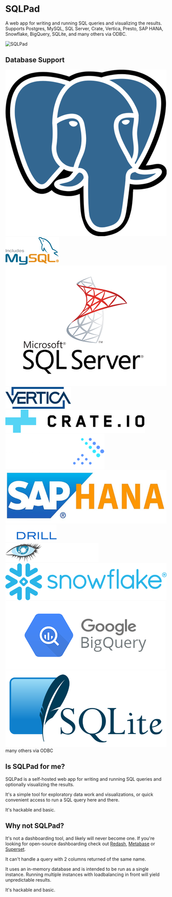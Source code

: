 # SQLPad

A web app for writing and running SQL queries and visualizing the results. Supports Postgres, MySQL, SQL Server, Crate, Vertica, Presto, SAP HANA, Snowflake, BigQuery, SQLite, and many others via ODBC.

![SQLPad](images/screenshots/v3-beta.png)

## Database Support

<div class="db-images">
  <div class="db-container">
    <img src="images/logo-postgresql.png" data-origin="images/logo-postgresql.png" alt="Postgres" >
  </div>
  <div class="db-container">
    <img src="images/logo-mysql.png" data-origin="images/logo-mysql.png" alt="MySQL">
  </div>
  <div class="db-container">
    <img src="images/logo-sql-server.png" data-origin="images/logo-sql-server.png" alt="SQL Server">
  </div>
  <div class="db-container">
    <img src="images/logo-vertica.jpg" data-origin="images/logo-vertica.png" alt="Vertica" >
  </div>
  <div class="db-container">
    <img src="images/logo-crate.svg" data-origin="images/logo-crate.svg" alt="Crate" >
  </div>
  <div class="db-container db-container-bg">
    <img src="images/logo-presto.png" data-origin="images/logo-presto.png" alt="Presto" >
  </div>
  <div class="db-container">
    <img src="images/logo-sap-hana.jpg" data-origin="images/logo-sap-hana.jpg" alt="SAP Hana" >
  </div>
  <div class="db-container db-container-bg">
    <img src="images/logo-apachedrill.png" data-origin="images/logo-apachedrill.png" alt="Apache Drill" >
  </div>
  <div class="db-container db-container-bg">
    <img src="images/logo-cassandra.png" data-origin="images/logo-cassandra.png" alt="Cassandra" >
  </div>
  <div class="db-container">
    <img src="images/logo-snowflake.png" data-origin="images/logo-snowflake.png" alt="Snowflake" >
  </div>
  <div class="db-container">
    <img src="images/logo-bigquery.png" data-origin="images/logo-bigquery.png" alt="BigQuery" >
  </div>
  <div class="db-container">
    <img src="images/logo-sqlite.svg" data-origin="images/logo-sqlite.svg" alt="SQLite" >
  </div>
  <div class="db-container">many others via ODBC</div>
</div>

## Is SQLPad for me?

SQLPad is a self-hosted web app for writing and running SQL queries and optionally visualizing the results.

It's a simple tool for exploratory data work and visualizations, or quick convenient access to run a SQL query here and there.

It's hackable and basic.

## Why not SQLPad?

It's not a dashboarding tool, and likely will never become one. If you're looking for open-source dashboarding check out [Redash](https://redash.io/), [Metabase](https://www.metabase.com/) or [Superset](https://github.com/apache/incubator-superset).

It can't handle a query with 2 columns returned of the same name.

It uses an in-memory database and is intended to be run as a single instance. Running multiple instances with loadbalancing in front will yield unpredictable results.

It's hackable and basic.
